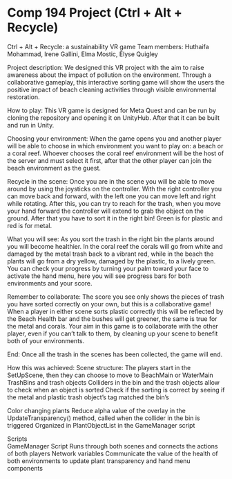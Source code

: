 # Comp 194 Project (Ctrl + Alt + Recycle)
 Ctrl + Alt + Recycle: a sustainability VR game
Team members: Huthaifa Mohammad, Irene Gallini, Elma Mostic, Elyse Quigley 

Project description:
    We designed this VR project with the aim to raise awareness about the impact of pollution on the environment. Through a collaborative gameplay, this interactive sorting game will show the users the positive impact of beach cleaning activities through visible environmental restoration. 

How to play: 
    This VR game is designed for Meta Quest and can be run by cloning the repository and opening it on UnityHub. After that it can be built and run in Unity. 

Choosing your environment:
    When the game opens you and another player will be able to choose in which environment you want to play on: a beach or a coral reef. Whoever chooses the coral reef environment will be the host of the server and must select it first, after that the other player can join the beach environment as the guest. 

Recycle in the scene:
    Once you are in the scene you will be able to move around by using the joysticks on the controller. With the right controller you can move back and forward, with the left one you can move left and right while rotating. After this, you can try to reach for the trash, when you move your hand forward the controller will extend to grab the object on the ground. After that you have to sort it in the right bin! Green is for plastic and red is for metal.

What you will see:
    As you sort the trash in the right bin the plants around you will become healthier. In the coral reef the corals will go from white and damaged by the metal trash back to a vibrant red, while in the beach the plants will go from a dry yellow, damaged by the plastic, to a lively green. You can check your progress by turning your palm toward your face to activate the hand menu, here you will see progress bars for both environments and your score.

Remember to collaborate:
    The score you see only shows the pieces of trash you have sorted correctly on your own, but this is a collaborative game! When a player in either scene sorts plastic correctly this will be reflected by the Beach Health bar and the bushes will get greener, the same is true for the metal and corals. Your aim in this game is to collaborate with the other player, even if you can’t talk to them, by cleaning up your scene to benefit both of your environments. 

End:
Once all the trash in the scenes has been collected, the game will end. 

How this was achieved: 
Scene structure:
The players start in the SetUpScene, then they can choose to move to BeachMain or WaterMain
TrashBins and trash objects
    Colliders in the bin and the trash objects allow to check when an object is sorted
    Check if the sorting is correct by seeing if the metal and plastic trash object’s tag matched the bin’s

Color changing plants
    Reduce alpha value of the overlay in the UpdateTransparency() method, called when the collider in the bin is triggered
    Organized in PlantObjectList in the GameManager script
    
Scripts    
    GameManager Script
    Runs through both scenes and connects the actions of both players
    Network variables
    Communicate the value of the health of both environments to update plant transparency and hand menu components

